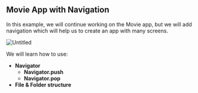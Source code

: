 ## Movie App with Navigation

In this example, we will continue working on the Movie app, but we will add navigation which will help us to create an app with many screens.

![Untitled](https://user-images.githubusercontent.com/24327781/142048004-5a63c6c0-804a-4551-a61d-4eb7912d0657.gif)




We will learn how to use:

 - **Navigator**
   - **Navigator.push**
   - **Navigator.pop**
 - **File & Folder structure**















































































